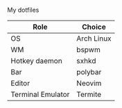 My dotfiles

| Role              | Choice     |
| ----------------- | ---------- |
| OS                | Arch Linux |
| WM                | bspwm      |
| Hotkey daemon     | sxhkd      |
| Bar               | polybar    |
| Editor            | Neovim     |
| Terminal Emulator | Termite    |
